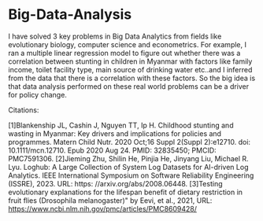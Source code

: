 # Big-Data-Analysis

I have solved 3 key problems in Big Data Analytics from fields like evolutionary biology, computer science and econometrics. 
For example, I ran a multiple linear regression model to figure out whether there was a correlation between stunting in children in Myanmar with factors like family income, toilet facility type, main source of drinking water etc..and I inferred from the data that there is a correlation with these factors. So the big idea is that data analysis performed on these real world problems can be a driver for policy change. 

Citations:

[1]Blankenship JL, Cashin J, Nguyen TT, Ip H. Childhood stunting and wasting in Myanmar: Key drivers and implications for policies and programmes. Matern Child Nutr. 2020 Oct;16 Suppl 2(Suppl 2):e12710. doi: 10.1111/mcn.12710. Epub 2020 Aug 24. PMID: 32835450; PMCID: PMC7591306.
[2]Jieming Zhu, Shilin He, Pinjia He, Jinyang Liu, Michael R.
Lyu. Loghub: A Large Collection of System Log Datasets for
AI-driven Log Analytics. IEEE International Symposium on
Software Reliability Engineering (ISSRE), 2023. URL: https:
//arxiv.org/abs/2008.06448.
[3]Testing evolutionary explanations for the lifespan benefit of dietary restriction in fruit flies (Drosophila melanogaster)" by Eevi, et al., 2021, URL: https://www.ncbi.nlm.nih.gov/pmc/articles/PMC8609428/
